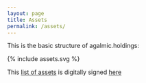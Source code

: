 ```yaml
---
layout: page
title: Assets
permalink: /assets/
---
```


This is the basic structure of agalmic.holdings:

<div class="assets">{% include assets.svg %}</div>

This [list of assets](/assets.dot) is digitally signed [here](/assets.dot.asc)
